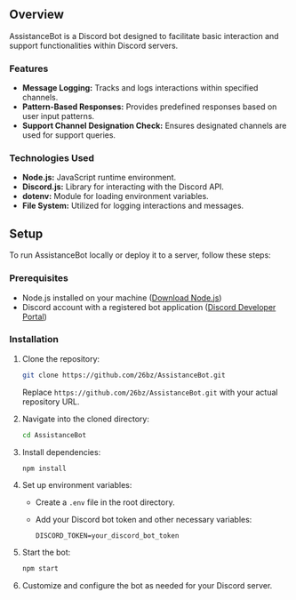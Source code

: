 ## Overview

AssistanceBot is a Discord bot designed to facilitate basic interaction and support functionalities within Discord servers.

### Features

- **Message Logging:** Tracks and logs interactions within specified channels.
- **Pattern-Based Responses:** Provides predefined responses based on user input patterns.
- **Support Channel Designation Check:** Ensures designated channels are used for support queries.

### Technologies Used

- **Node.js:** JavaScript runtime environment.
- **Discord.js:** Library for interacting with the Discord API.
- **dotenv:** Module for loading environment variables.
- **File System:** Utilized for logging interactions and messages.

## Setup

To run AssistanceBot locally or deploy it to a server, follow these steps:

### Prerequisites

- Node.js installed on your machine ([Download Node.js](https://nodejs.org/))
- Discord account with a registered bot application ([Discord Developer Portal](https://discord.com/developers/applications))

### Installation

1. Clone the repository:

   ```bash
   git clone https://github.com/26bz/AssistanceBot.git
   ```

   Replace `https://github.com/26bz/AssistanceBot.git` with your actual repository URL.

2. Navigate into the cloned directory:

   ```bash
   cd AssistanceBot
   ```

3. Install dependencies:

   ```bash
   npm install
   ```

4. Set up environment variables:

   - Create a `.env` file in the root directory.
   - Add your Discord bot token and other necessary variables:

     ```plaintext
     DISCORD_TOKEN=your_discord_bot_token
     ```

5. Start the bot:

   ```bash
   npm start
   ```

6. Customize and configure the bot as needed for your Discord server.
